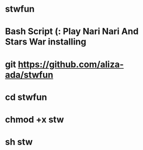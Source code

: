# stwfun
Bash Script (: Play Nari Nari And Stars War
installing 
=
git https://github.com/aliza-ada/stwfun
=
cd stwfun 
=
chmod +x stw
=====
sh stw
==
